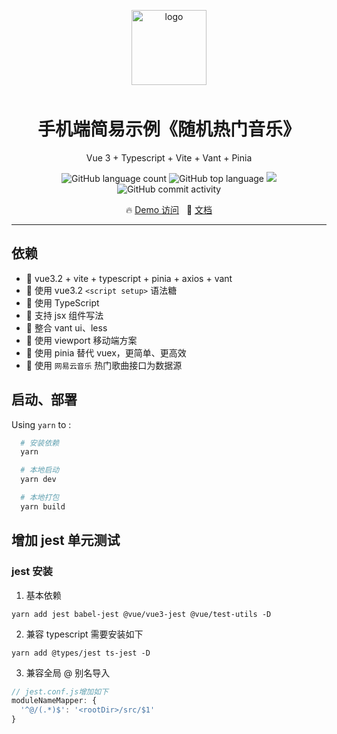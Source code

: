 <p align="center">
    <img alt="logo" src="https://freely.vercel.app/favicon.ico" width="120" height="120" style="margin-bottom: 10px;">
</p>
<h1 align="center">手机端简易示例《随机热门音乐》</h1>

<p align="center">Vue 3 + Typescript + Vite + Vant + Pinia</p>

<p align="center">
    <img alt="GitHub language count" src="https://img.shields.io/github/languages/count/kingfront/vite_vue3_ts" />
    <img src="https://img.shields.io/github/languages/top/kingfront/vite_vue3_ts?style=flat-square&color=green"  alt="GitHub top language" />
    <img src="https://img.shields.io/badge/dynamic/json?color=green&label=github&query=%24.data.totalSubs&url=https%3A%2F%2Fapi.spencerwoo.com%2Fsubstats%2F%3Fsource%3Dgithub%26queryKey%3Dkingfront&style=flat-square&logo=github" />
    <img alt="GitHub commit activity" src="https://img.shields.io/github/commit-activity/m/kingfront/vite_vue3_ts?color=yellow">
</p>

<p align="center">
🔥 <a target="_blank" href="https://freely.vercel.app/">Demo 访问</a>
&nbsp;
🌈 <a target="_blank" href="https://juejin.cn/post/7070402652948922381">文档</a>
</p>

---

## 依赖

- 🚀 vue3.2 + vite + typescript + pinia + axios + vant
- 💪 使用 vue3.2 `<script setup>` 语法糖
- 💪 使用 TypeScript
- 🍭 支持 jsx 组件写法
- 🍭 整合 vant ui、less
- 🍭 使用 viewport 移动端方案
- 🍭 使用 pinia 替代 vuex，更简单、更高效
- 🍭 使用 `网易云音乐` 热门歌曲接口为数据源

## 启动、部署

Using `yarn` to :

```bash
  # 安装依赖
  yarn

  # 本地启动
  yarn dev

  # 本地打包
  yarn build

```

## 增加 jest 单元测试

### jest 安装

1.  基本依赖

```shell
yarn add jest babel-jest @vue/vue3-jest @vue/test-utils -D
```

2.  兼容 typescript 需要安装如下

```shell
yarn add @types/jest ts-jest -D
```

3. 兼容全局 @ 别名导入

```js
// jest.conf.js增加如下
moduleNameMapper: {
  '^@/(.*)$': '<rootDir>/src/$1'
}
```

